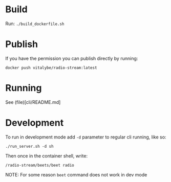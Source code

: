Build
=====

Run: `./build_dockerfile.sh`

Publish
=======

If you have the permission you can publish directly by running: 

`docker push vitalybe/radio-stream:latest`

Running
=======

See (file)[cli/README.md]

Development
===========

To run in development mode add `-d` parameter to regular cli running, like so:

`./run_server.sh -d sh`

Then once in the container shell, write:

`/radio-stream/beets/beet radio`

NOTE: For some reason `beet` command does not work in dev mode 